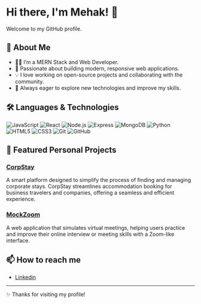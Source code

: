 
# Hi there, I'm Mehak! 👋

Welcome to my GitHub profile.

## 🚀 About Me

- 👩‍💻 I’m a MERN Stack and Web Developer.
- 🌱 Passionate about building modern, responsive web applications.
- 💡 I love working on open-source projects and collaborating with the community.
- 🎯 Always eager to explore new technologies and improve my skills.

## 🛠️ Languages & Technologies

![JavaScript](https://img.shields.io/badge/-JavaScript-F7DF1E?style=flat&logo=javascript&logoColor=black)
![React](https://img.shields.io/badge/-React-61DAFB?style=flat&logo=react&logoColor=black)
![Node.js](https://img.shields.io/badge/-Node.js-339933?style=flat&logo=node.js&logoColor=white)
![Express](https://img.shields.io/badge/-Express-000000?style=flat&logo=express&logoColor=white)
![MongoDB](https://img.shields.io/badge/-MongoDB-47A248?style=flat&logo=mongodb&logoColor=white)
![Python](https://img.shields.io/badge/-Python-3776AB?style=flat&logo=python&logoColor=white)
![HTML5](https://img.shields.io/badge/-HTML5-E34F26?style=flat&logo=html5&logoColor=white)
![CSS3](https://img.shields.io/badge/-CSS3-1572B6?style=flat&logo=css3&logoColor=white)
![Git](https://img.shields.io/badge/-Git-F05032?style=flat&logo=git&logoColor=white)
![GitHub](https://img.shields.io/badge/-GitHub-181717?style=flat&logo=github&logoColor=white)

## 🌟 Featured Personal Projects

### [CorpStay](https://github.com/MehakGo/CorpStay)
A smart platform designed to simplify the process of finding and managing corporate stays. CorpStay streamlines accommodation booking for business travelers and companies, offering a seamless and efficient experience.

### [MockZoom](https://github.com/MehakGo/MockZoom)
A web application that simulates virtual meetings, helping users practice and improve their online interview or meeting skills with a Zoom-like interface.


## 📫 How to reach me

- [Linkedin](https://www.linkedin.com/in/mehakgoyal13/)

---

✨ Thanks for visiting my profile!
